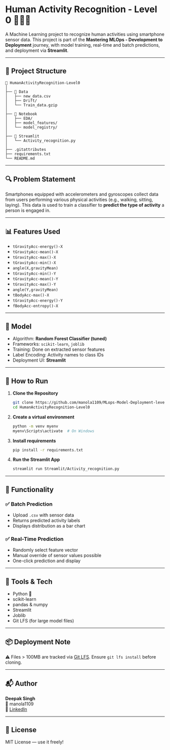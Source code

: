 # Human Activity Recognition - Level 0 🚶‍♂️📱

A Machine Learning project to recognize human activities using smartphone sensor data. This project is part of the **Mastering MLOps - Development to Deployment** journey, with model training, real-time and batch predictions, and deployment via **Streamlit**.

---

## 🚀 Project Structure

```
📁 HumanActivityRecognition-Level0
│
├── 📁 Data
│   ├── new_data.csv
│   ├── Drift/
│   └── Train_data.gzip
│
├── 📁 Notebook
│   ├── EDA/
│   ├── model_features/
│   └── model_registry/
│
├── 📁 Streamlit
│   └── Activity_recognition.py
│
├── .gitattributes
├── requirements.txt
└── README.md
```

---

## 🔍 Problem Statement

Smartphones equipped with accelerometers and gyroscopes collect data from users performing various physical activities (e.g., walking, sitting, laying). This data is used to train a classifier to **predict the type of activity** a person is engaged in.

---

## 📊 Features Used

- `tGravityAcc-energy()-X`
- `tGravityAcc-mean()-X`
- `tGravityAcc-max()-X`
- `tGravityAcc-min()-X`
- `angle(X,gravityMean)`
- `tGravityAcc-min()-Y`
- `tGravityAcc-mean()-Y`
- `tGravityAcc-max()-Y`
- `angle(Y,gravityMean)`
- `tBodyAcc-max()-X`
- `tGravityAcc-energy()-Y`
- `fBodyAcc-entropy()-X`

---

## 🧠 Model

- Algorithm: **Random Forest Classifier (tuned)**
- Frameworks: `scikit-learn`, `joblib`
- Training: Done on extracted sensor features
- Label Encoding: Activity names to class IDs
- Deployment UI: **Streamlit**

---

## 🧪 How to Run

1. **Clone the Repository**
   ```bash
   git clone https://github.com/manola1109/MLops-Model-Deployment-level-0.git
   cd HumanActivityRecognition-Level0
   ```

2. **Create a virtual environment**
   ```bash
   python -m venv myenv
   myenv\Scripts\activate  # On Windows
   ```

3. **Install requirements**
   ```bash
   pip install -r requirements.txt
   ```

4. **Run the Streamlit App**
   ```bash
   streamlit run Streamlit/Activity_recognition.py
   ```

---

## 🔁 Functionality

### ✅ Batch Prediction
- Upload `.csv` with sensor data
- Returns predicted activity labels
- Displays distribution as a bar chart

### ✅ Real-Time Prediction
- Randomly select feature vector
- Manual override of sensor values possible
- One-click prediction and display

---

## 🧰 Tools & Tech

- Python 🐍
- scikit-learn
- pandas & numpy
- Streamlit
- Joblib
- Git LFS (for large model files)

---

## 📦 Deployment Note

⚠️ Files > 100MB are tracked via [Git LFS](https://git-lfs.github.com). Ensure `git lfs install` before cloning.

---

## 📬 Author

**Deepak Singh**  
📧 manola1109  
🔗 [LinkedIn](https://www.linkedin.com/in/deepak-singh1109/)

---

## 📄 License

MIT License — use it freely!
